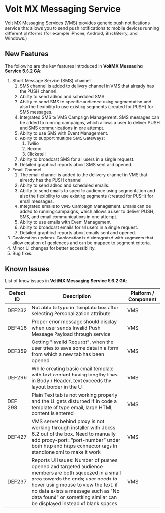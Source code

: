                           

Volt MX  Messaging Service
======================

Volt MX  Messaging Services (VMS) provides generic push notifications service that allows you to send push notifications to mobile devices running different platforms (for example iPhone, Android, BlackBerry, and Windows.)

New Features
------------

The following are the key features introduced in **VoltMX Messaging Service 5.6.2 GA**:

1.  Short Message Service (SMS) channel
    1.  SMS channel is added to delivery channel in VMS that already has the PUSH channel.
    2.  Ability to send adhoc and scheduled SMS.
    3.  Ability to send SMS to specific audience using segmentation and also the flexibility to use existing segments (created for PUSH) for SMS messages.
    4.  Integrated SMS to VMS Campaign Management. SMS messages can be added to running campaigns, which allows a user to deliver PUSH and SMS communications in one attempt.
    5.  Ability to use SMS with Event Management.
    6.  Ability to support multiple SMS Gateways:
        1.  Twilio
        2.  Nexmo
        3.  Clickatell
    7.  Ability to broadcast SMS for all users in a single request.
    8.  Detailed graphical reports about SMS sent and opened.
2.  Email Channel
    1.  The email channel is added to the delivery channel in VMS that already has the PUSH channel.
    2.  Ability to send adhoc and scheduled emails.
    3.  Ability to send emails to specific audience using segmentation and also the flexibility to use existing segments (created for PUSH) for email messages.
    4.  Integrated emails to VMS Campaign Management. Emails can be added to running campaigns, which allows a user to deliver PUSH, SMS, and email communications in one attempt.
    5.  Ability to use emails with Event Management.
    6.  Ability to broadcast emails for all users in a single request.
    7.  Detailed graphical reports about emails sent and opened.
3.  Geolocation updates. Geolocation is disintegrated with segments that allow creation of geofences and can be mapped to segment criteria.
4.  Minor UI changes for better accessibility.
5.  Bug fixes.

Known Issues
------------

List of know issues in **VoltMX Messaging Service 5.6.2 GA**:

  
| Defect ID | Description | Platform / Component |
| --- | --- | --- |
| DEF232 | Not able to type in Template box after selecting Personalization attribute | VMS |
| DEF416 | Proper error message should display when user sends Invalid Push Message Payload through service | VMS |
| DEF359 | Getting "invalid Request", when the user tries to save some data in a form from which a new tab has been opened | VMS |
| DEF296 | While creating basic email template with text content having lengthy lines in Body / Header, text exceeds the layout border in the UI | VMS |
| DEF 298 | Plain Text tab is not working properly and the UI gets disturbed if in code a template of type email, large HTML content is entered | VMS |
| DEF427 | VMS server behind proxy is not working through installer with Jboss 6.2 out of the box. Need to manually add proxy-port=”port-number” under both http and https connector tags in standlone.xml to make it work | VMS |
| DEF237 | Reports UI issues: Number of pushes opened and targeted audience members are both squeezed in a small area towards the ends; user needs to hover using mouse to view the text. if no data exists a message such as "No data found" or something similar can be displayed instead of blank spaces | VMS |
